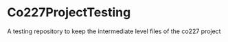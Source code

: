 # Co227ProjectTesting
A testing repository to keep the intermediate level files of the co227 project
